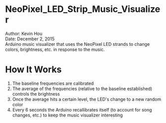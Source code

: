 # NeoPixel_LED_Strip_Music_Visualizer
Author: Kevin Hou <br />
Date: December 2, 2015 <br />
Arduino music visualizer that uses the NeoPixel LED strands to change colors, brightness, etc. in response to the music.

# How It Works
<ol>
  <li>The baseline frequencies are calibrated</li>
  <li>The average of the frequencies (relative to the baseline established) controls the brightness</li>
  <li>Once the average hits a certain level, the LED's change to a new random color</li>
  <li>Every 6 seconds the Arduino recallibrates itself (to account for song changes, etc.) to keep the music visualizer interesting</li>
</ol>
